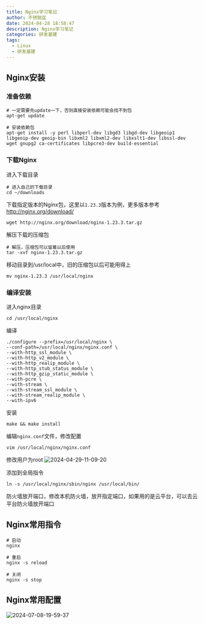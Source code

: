 ```yaml
---
title: Nginx学习笔记
author: 不锈钢盆
date: 2024-04-28 18:58:47
description: Nginx学习笔记
categories: 研发基建
tags:
  - Linux
  - 研发基建
---
```


## Nginx安装

### 准备依赖

```shell
# 一定需要先update一下，否则直接安装依赖可能会找不到包
apt-get update

# 安装依赖包
apt-get install -y perl libperl-dev libgd3 libgd-dev libgeoip1 libgeoip-dev geoip-bin libxml2 libxml2-dev libxslt1-dev libssl-dev wget gnupg2 ca-certificates libpcre3-dev build-essential
```

### 下载Nginx

进入下载目录

```shell
# 进入自己的下载目录
cd ~/downloads
```

下载指定版本的Nginx包，这里以`1.23.3`版本为例，更多版本参考 <http://nginx.org/download/>

```shell
wget http://nginx.org/download/nginx-1.23.3.tar.gz
```

解压下载的压缩包

```shell
# 解压，压缩包可以留着以后使用
tar -xvf nginx-1.23.3.tar.gz
```

移动目录到/usr/local中，旧的压缩包以后可能用得上

```shell
mv nginx-1.23.3 /usr/local/nginx
```

### 编译安装

进入nginx目录

```shell
cd /usr/local/nginx
```

编译

```shell
./configure --prefix=/usr/local/nginx \
--conf-path=/usr/local/nginx/nginx.conf \
--with-http_ssl_module \
--with-http_v2_module \
--with-http_realip_module \
--with-http_stub_status_module \
--with-http_gzip_static_module \
--with-pcre \
--with-stream \
--with-stream_ssl_module \
--with-stream_realip_module \
--with-ipv6
```

安装

```shell
make && make install
```

编辑`nginx.conf`文件，修改配置

```shell
vim /usr/local/nginx/nginx.conf
```

修改用户为root
![2024-04-29-11-09-20](https://iovitz.oss-cn-beijing.aliyuncs.com/markdown-image/2024-04-29-11-09-20.png)

添加到全局指令

```shell
ln -s /usr/local/nginx/sbin/nginx /usr/local/bin/
```

防火墙放开端口，修改本机防火墙，放开指定端口，如果用的是云平台，可以去云平台防火墙放开端口

## Nginx常用指令

```shell
# 启动
nginx

# 重启
nginx -s reload

# 关闭
nginx -s stop
```

## Nginx常用配置

![2024-07-08-19-59-37](https://iovitz.oss-cn-beijing.aliyuncs.com/markdown-image/2024-07-08-19-59-37.png)
